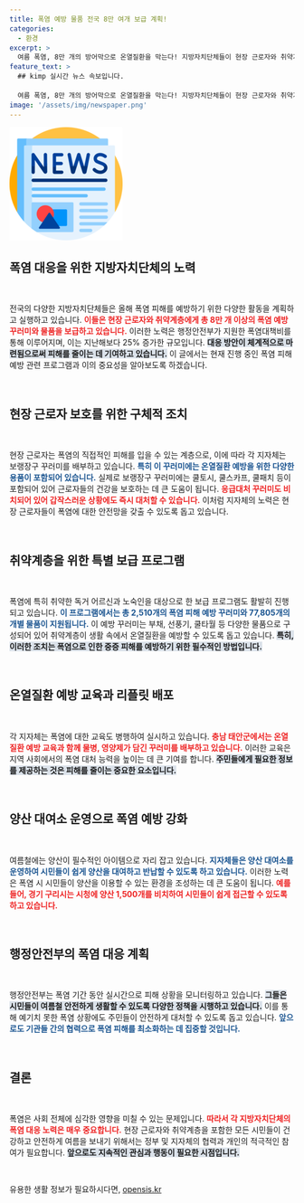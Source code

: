 ```yaml
---
title: 폭염 예방 물품 전국 8만 여개 보급 계획!
categories:
  - 환경
excerpt: >
  여름 폭염, 8만 개의 방어막으로 온열질환을 막는다! 지방자치단체들이 현장 근로자와 취약계층을 위한 폭염 피해 예방 꾸러미를 보급하며 안전한 여름을 위해 나섰습니다. 당신은 이 소식을 놓치지 마세요!
feature_text: >
  ## kimp 실시간 뉴스 속보입니다.

  여름 폭염, 8만 개의 방어막으로 온열질환을 막는다! 지방자치단체들이 현장 근로자와 취약계층을 위한 폭염 피해 예방 꾸러미를 보급하며 안전한 여름을 위해 나섰습니다. 당신은 이 소식을 놓치지 마세요!
image: '/assets/img/newspaper.png'
---
```


<p><img src="/assets/img/newspaper.png" alt="kimplant 속보" /></p>

<h2 data-ke-size="size26">폭염 대응을 위한 지방자치단체의 노력</h2>

<p data-ke-size="size16">&nbsp;</p>

<p>전국의 다양한 지방자치단체들은 올해 폭염 피해를 예방하기 위한 다양한 활동을 계획하고 실행하고 있습니다. <b><span style="color: #ee2323;">이들은 현장 근로자와 취약계층에게 총 8만 개 이상의 폭염 예방 꾸러미와 물품을 보급하고 있습니다.</span></b> 이러한 노력은 행정안전부가 지원한 폭염대책비를 통해 이루어지며, 이는 지난해보다 25% 증가한 규모입니다. <b><span style="background-color: #21538527;">대응 방안이 체계적으로 마련됨으로써 피해를 줄이는 데 기여하고 있습니다.</span></b> 이 글에서는 현재 진행 중인 폭염 피해 예방 관련 프로그램과 이의 중요성을 알아보도록 하겠습니다.</p>

<p data-ke-size="size16">&nbsp;</p>

<h2 data-ke-size="size26">현장 근로자 보호를 위한 구체적 조치</h2>

<p data-ke-size="size16">&nbsp;</p>

<p>현장 근로자는 폭염의 직접적인 피해를 입을 수 있는 계층으로, 이에 따라 각 지자체는 보랭장구 꾸러미를 배부하고 있습니다. <b><span style="color: #1a5490;">특히 이 꾸러미에는 온열질환 예방을 위한 다양한 용품이 포함되어 있습니다.</span></b> 실제로 보랭장구 꾸러미에는 쿨토시, 쿨스카프, 쿨패치 등이 포함되어 있어 근로자들의 건강을 보호하는 데 큰 도움이 됩니다. <b><span style="color: #ee2323;">응급대처 꾸러미도 비치되어 있어 갑작스러운 상황에도 즉시 대처할 수 있습니다.</span></b> 이처럼 지자체의 노력은 현장 근로자들이 폭염에 대한 안전망을 갖출 수 있도록 돕고 있습니다.</p>

<p data-ke-size="size16">&nbsp;</p>

<h2 data-ke-size="size26">취약계층을 위한 특별 보급 프로그램</h2>

<p data-ke-size="size16">&nbsp;</p>

<p>폭염에 특히 취약한 독거 어르신과 노숙인을 대상으로 한 보급 프로그램도 활발히 진행되고 있습니다. <b><span style="color: #1a5490;">이 프로그램에서는 총 2,510개의 폭염 피해 예방 꾸러미와 77,805개의 개별 물품이 지원됩니다.</span></b> 이 예방 꾸러미는 부채, 선풍기, 쿨타월 등 다양한 물품으로 구성되어 있어 취약계층이 생활 속에서 온열질환을 예방할 수 있도록 돕고 있습니다. <b><span style="background-color: #21538527;">특히, 이러한 조치는 폭염으로 인한 중증 피해를 예방하기 위한 필수적인 방법입니다.</span></b></p>

<p data-ke-size="size16">&nbsp;</p>

<h2 data-ke-size="size26">온열질환 예방 교육과 리플릿 배포</h2>

<p data-ke-size="size16">&nbsp;</p>

<p>각 지자체는 폭염에 대한 교육도 병행하여 실시하고 있습니다. <b><span style="color: #ee2323;">충남 태안군에서는 온열질환 예방 교육과 함께 물병, 영양제가 담긴 꾸러미를 배부하고 있습니다.</span></b> 이러한 교육은 지역 사회에서의 폭염 대처 능력을 높이는 데 큰 기여를 합니다. <b><span style="background-color: #21538527;">주민들에게 필요한 정보를 제공하는 것은 피해를 줄이는 중요한 요소입니다.</span></b></p>

<p data-ke-size="size16">&nbsp;</p>

<h2 data-ke-size="size26">양산 대여소 운영으로 폭염 예방 강화</h2>

<p data-ke-size="size16">&nbsp;</p>

<p>여름철에는 양산이 필수적인 아이템으로 자리 잡고 있습니다. <b><span style="color: #1a5490;">지자체들은 양산 대여소를 운영하여 시민들이 쉽게 양산을 대여하고 반납할 수 있도록 하고 있습니다.</span></b> 이러한 노력은 폭염 시 시민들이 양산을 이용할 수 있는 환경을 조성하는 데 큰 도움이 됩니다. <b><span style="color: #ee2323;">예를 들어, 경기 구리시는 시청에 양산 1,500개를 비치하여 시민들이 쉽게 접근할 수 있도록 하고 있습니다.</span></b></p>

<p data-ke-size="size16">&nbsp;</p>

<h2 data-ke-size="size26">행정안전부의 폭염 대응 계획</h2>

<p data-ke-size="size16">&nbsp;</p>

<p>행정안전부는 폭염 기간 동안 실시간으로 피해 상황을 모니터링하고 있습니다. <b><span style="background-color: #21538527;">그들은 시민들이 여름철 안전하게 생활할 수 있도록 다양한 정책을 시행하고 있습니다.</span></b> 이를 통해 예기치 못한 폭염 상황에도 주민들이 안전하게 대처할 수 있도록 돕고 있습니다. <b><span style="color: #1a5490;">앞으로도 기관들 간의 협력으로 폭염 피해를 최소화하는 데 집중할 것입니다.</span></b></p>

<p data-ke-size="size16">&nbsp;</p>

<h2 data-ke-size="size26">결론</h2>

<p data-ke-size="size16">&nbsp;</p>

<p>폭염은 사회 전체에 심각한 영향을 미칠 수 있는 문제입니다. <b><span style="color: #ee2323;">따라서 각 지방자치단체의 폭염 대응 노력은 매우 중요합니다.</span></b> 현장 근로자와 취약계층을 포함한 모든 시민들이 건강하고 안전하게 여름을 보내기 위해서는 정부 및 지자체의 협력과 개인의 적극적인 참여가 필요합니다. <b><span style="background-color: #21538527;">앞으로도 지속적인 관심과 행동이 필요한 시점입니다.</span></b> </p>

<p data-ke-size="size16">&nbsp;</p>
유용한 생활 정보가 필요하시다면, <a href="https://opensis.kr" rel="dofollow">opensis.kr</a>


